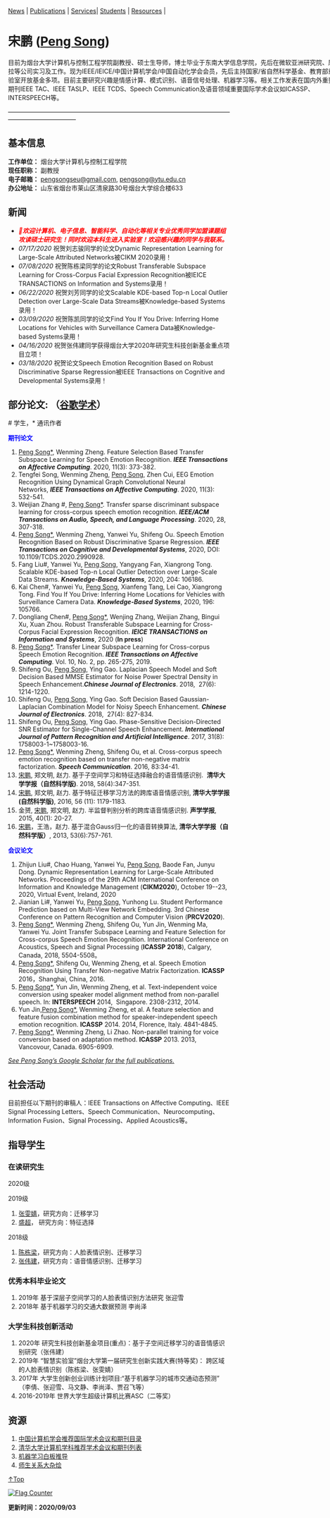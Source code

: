 <span id = "Top"> </span>
 [News](#News) | [Publications](#Publications)  | [Services](#Services)| [Students](#Students) | [Resources](#Resources) |
# 宋鹏 (<a href="/index-en.html">Peng Song</a>)  

<p style="width:970px;">
    <img src="/peng.jpg" align="right" width="180" hspace="5" vspace="5">
目前为烟台大学计算机与控制工程学院副教授、硕士生导师，博士毕业于东南大学信息学院，先后在微软亚洲研究院、摩托罗拉等公司实习及工作。现为IEEE/IEICE/中国计算机学会/中国自动化学会会员，先后主持国家/省自然科学基金、教育部重点实验室开放基金多项。目前主要研究兴趣是情感计算、模式识别、语音信号处理、机器学习等。相关工作发表在国内外重要学术期刊IEEE TAC、IEEE TASLP、IEEE TCDS、Speech Communication及语音领域重要国际学术会议如ICASSP、INTERSPEECH等。
</p>

———————————————————————————————————————————————

## 基本信息
**工作单位：** 烟台大学计算机与控制工程学院   
**现任职称：** 副教授   
**电子邮箱：** pengsongseu@gmail.com, pengsong@ytu.edu.cn   
**办公地址：** 山东省烟台市莱山区清泉路30号烟台大学综合楼633

<span id = "News"> </span>
## **新闻**
* <span style="color:red;">***🎈欢迎计算机、电子信息、智能科学、自动化等相关专业优秀同学加盟课题组攻读硕士研究生！同时欢迎本科生进入实验室！欢迎感兴趣的同学与我联系。***</span>
* *07/17/2020* 祝贺刘志骏同学的论文Dynamic Representation Learning for Large-Scale Attributed Networks被CIKM 2020录用！
* *07/08/2020* 祝贺陈栋梁同学的论文Robust Transferable Subspace Learning for Cross-Corpus Facial Expression Recognition被IEICE TRANSACTIONS on Information and Systems录用！
* *06/22/2020* 祝贺刘芳同学的论文Scalable KDE-based Top-n Local Outlier Detection over Large-Scale Data Streams被Knowledge-based Systems录用！
* *03/09/2020* 祝贺陈凯同学的论文Find You If You Drive: Inferring Home Locations for Vehicles with Surveillance Camera Data被Knowledge-based Systems录用！	
* *04/16/2020* 祝贺张伟建同学获得烟台大学2020年研究生科技创新基金重点项目立项！
* *03/18/2020* 祝贺论文Speech Emotion Recognition Based on Robust Discriminative Sparse Regression被IEEE Transactions on Cognitive and Developmental Systems录用！

<span id = "Publications"> </span>
## **部分论文:** （<a href="https://scholar.google.com/citations?user=6zxeFQIAAAAJ&hl=zh-TW">谷歌学术</a>） 
\# 学生，\* 通讯作者

<span style="color:blue;">**期刊论文**</span>
1. <u>Peng Song*</u>, Wenming Zheng. Feature Selection Based Transfer Subspace Learning for Speech Emotion Recognition. ***IEEE Transactions on Affective Computing***. 2020, 11(3): 373-382.
2020. Tengfei Song, Wenming Zheng, <u>Peng Song</u>, Zhen Cui, EEG Emotion Recognition Using Dynamical Graph Convolutional Neural Networks, ***IEEE Transactions on Affective Computing***. 2020, 11(3): 532-541.
2020. Weijian Zhang #, <u>Peng Song*</u>. Transfer sparse discriminant subspace learning for cross-corpus speech emotion recognition. ***IEEE/ACM Transactions on Audio, Speech, and Language Processing***. 2020, 28, 307-318.
2020. <u>Peng Song*</u>, Wenming Zheng, Yanwei Yu, Shifeng Ou. Speech Emotion Recognition Based on Robust Discriminative Sparse Regression. ***IEEE Transactions on Cognitive and Developmental Systems***, 2020, DOI: 10.1109/TCDS.2020.2990928.
2020. Fang Liu#, Yanwei Yu, <u>Peng Song</u>, Yangyang Fan, Xiangrong Tong. Scalable KDE-based Top-n Local Outlier Detection over Large-Scale Data Streams. ***Knowledge-Based Systems***, 2020, 204: 106186.
2020. Kai Chen#, Yanwei Yu, <u>Peng Song</u>, Xianfeng Tang, Lei Cao, Xiangrong Tong. Find You If You Drive: Inferring Home Locations for Vehicles with Surveillance Camera Data. ***Knowledge-Based Systems***, 2020, 196: 105766.
2020. Dongliang Chen#, <u>Peng Song*</u>, Wenjing Zhang, Weijian Zhang, Bingui Xu, Xuan Zhou. Robust Transferable Subspace Learning for Cross-Corpus Facial Expression Recognition. ***IEICE TRANSACTIONS on Information and Systems***, 2020 (**In press**)  
2019. <u>Peng Song*</u>. Transfer Linear Subspace Learning for Cross-corpus Speech Emotion Recognition.  ***IEEE Transactions on Affective Computing***. Vol. 10, No. 2, pp. 265-275, 2019.
2018. Shifeng Ou, <u>Peng Song</u>, Ying Gao. Laplacian Speech Model and Soft Decision Based MMSE Estimator for Noise Power Spectral Density in Speech Enhancement.***Chinese Journal of Electronics***. 2018,  27(6): 1214-1220.
2018. Shifeng Ou, <u>Peng Song</u>, Ying Gao. Soft Decision Based Gaussian-Laplacian Combination Model for Noisy Speech Enhancement. ***Chinese Journal of Electronics***. 2018,  27(4): 827-834.
2017. Shifeng Ou, <u>Peng Song</u>, Ying Gao. Phase-Sensitive Decision-Directed SNR Estimator for Single-Channel Speech Enhancement. ***International Journal of Pattern Recognition and Artificial Intelligence***. 2017, 31(8): 1758003-1~1758003-16. 
2016. <u>Peng Song*</u>, Wenming Zheng, Shifeng Ou, et al. Cross-corpus speech emotion recognition based on transfer non-negative matrix factorization. ***Speech Communication***. 2016, 83:34-41. 
2018. <u>宋鹏</u>, 郑文明, 赵力. 基于子空间学习和特征选择融合的语音情感识别.  **清华大学学报（自然科学版)**. 2018, 58(4):347-351.
2016. <u>宋鹏</u>, 郑文明, 赵力. 基于特征迁移学习方法的跨库语音情感识别, **清华大学学报(自然科学版)**,  2016, 56 (11): 1179-1183.
2015. 金赟, <u>宋鹏</u>, 郑文明, 赵力. 半监督判别分析的跨库语音情感识别. **声学学报**, 2015, 40(1): 20-27. 
2013. <u>宋鹏</u>，王浩，赵力. 基于混合Gauss归一化的语音转换算法, **清华大学学报（自然科学版）**, 2013, 53(6):757-761. 

<span style="color:blue;">**会议论文**</span>
1. Zhijun Liu#, Chao Huang, Yanwei Yu, <u>Peng Song</u>, Baode Fan, Junyu Dong. Dynamic Representation Learning for Large-Scale Attributed Networks. Proceedings of the 29th ACM International Conference on Information and Knowledge Management (**CIKM2020**), October 19--23, 2020, Virtual Event, Ireland, 2020
2020. Jianian Li#, Yanwei Yu, <u>Peng Song</u>, Yunhong Lu. Student Performance Prediction based on Multi-View Network Embedding. 3rd Chinese Conference on Pattern Recognition and Computer Vision (**PRCV2020**). 
2018. <u>Peng Song*</u>, Wenming Zheng, Shifeng Ou, Yun Jin, Wenming Ma, Yanwei Yu. Joint Transfer Subspace Learning and Feature Selection for Cross-corpus Speech Emotion Recognition.  International Conference on Acoustics, Speech and Signal Processing (**ICASSP 2018**), Calgary, Canada, 2018, 5504-5508。
2016. <u>Peng Song*</u>, Shifeng Ou, Wenming Zheng, et al. Speech Emotion Recognition Using Transfer Non-negative Matrix Factorization. **ICASSP** 2016，Shanghai, China, 2016. 
2014. <u>Peng Song*</u>, Yun Jin, Wenming Zheng, et al. Text-independent voice conversion using speaker model alignment method from non-parallel speech. In: **INTERSPEECH** 2014,  Singapore. 2308-2312, 2014. 
2014. Yun Jin,<u>Peng Song*</u>, Wenming Zheng, et al. A feature selection and feature fusion combination method for speaker-independent speech emotion recognition. **ICASSP** 2014. 2014, Florence, Italy. 4841-4845.
2013. <u>Peng Song*</u>, Wenming Zheng, Li Zhao. Non-parallel training for voice conversion based on adaptation method. **ICASSP** 2013. 2013, Vancovour, Canada. 6905-6909.

[*See Peng Song’s Google Scholar for the full publications.*](https://scholar.google.com/citations?user=6zxeFQIAAAAJ&hl=zh-TW)  


<span id = "Services"> </span>
## **社会活动**
目前担任以下期刊的审稿人：IEEE Transactions on Affective Computing、IEEE Signal Processing Letters、Speech Communication、Neurocomputing、Information Fusion、Signal Processing、Applied Acoustics等。

<span id = "Students"> </span>
## **指导学生**
### **在读研究生**
2020级

2019级
1. [张雯婧]()，研究方向：迁移学习
2. [盛超]()， 研究方向：特征选择

2018级
1. [陈栋梁]()，研究方向：人脸表情识别、迁移学习
2. [张伟建]()，研究方向：语音情感识别、迁移学习

### **优秀本科毕业论文**
1. 2019年 基于深层子空间学习的人脸表情识别方法研究 张迎雪
2. 2018年 基于机器学习的交通大数据预测   李尚泽

### **大学生科技创新活动**
1. 2020年 研究生科技创新基金项目(重点)：基于子空间迁移学习的语音情感识别研究（张伟建）
2. 2019年 “智慧实验室”烟台大学第一届研究生创新实践大赛(特等奖)： 跨区域的人脸表情识别（陈栋梁、张雯婧）
3. 2017年 大学生创新创业训练计划项目:“基于机器学习的城市交通动态预测” （李倩、张迎雪、马文静、李尚泽、贾召飞等）
4. 2016-2019年 世界大学生超级计算机比赛ASC（二等奖）

<span id = "Resources"> </span>
## **资源**
1. [中国计算机学会推荐国际学术会议和期刊目录](https://www.ccf.org.cn/c/2019-04-25/663625.shtml)
2. [清华大学计算机学科推荐学术会议和期刊列表](https://dsc.jnu.edu.cn/56/e9/c15581a415465/page.htm)
3. [机器学习白板推导](https://space.bilibili.com/97068901?from=search&seid=6239692258513089842)
4. [师生关系大杂烩](https://frostliu.github.io/discussions)

[↑Top](#Top)

<a href="https://info.flagcounter.com/B3Rj"><img src="https://s11.flagcounter.com/map/B3Rj/size_s/txt_000000/border_CCCCCC/pageviews_0/viewers_0/flags_0/" alt="Flag Counter" border="0"></a>

**更新时间：2020/09/03**


